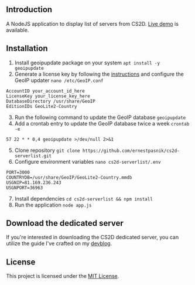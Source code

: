 ## Introduction
A NodeJS application to display list of servers from CS2D. [Live demo](https://cs2d-serverlist.erpa.cc/) is available.

## Installation
1. Install geoipupdate package on your system `apt install -y geoipupdate`
2. Generate a license key by following the [instructions](https://support.maxmind.com/hc/en-us/articles/4407111582235-Generate-a-License-Key) and configure the GeoIP updater `nano /etc/GeoIP.conf`
```
AccountID your_account_id_here
LicenseKey your_license_key_here
DatabaseDirectory /usr/share/GeoIP
EditionIDs GeoLite2-Country
```
3. Run the following command to update the GeoIP database `geoipupdate`
4. Add a crontab entry to update the GeoIP database twice a week `crontab -e`
```
57 22 * * 0,4 geoipupdate >/dev/null 2>&1
``` 
5. Clone repository `git clone https://github.com/ernestpasnik/cs2d-serverlist.git`
6. Configure environment variables `nano cs2d-serverlist/.env`
```env
PORT=3000
COUNTRYDB=/usr/share/GeoIP/GeoLite2-Country.mmdb
USGNIP=81.169.236.243
USGNPORT=36963
```
7. Install dependencies `cd cs2d-serverlist && npm install`
8. Run the application `node app.js`

## Download the dedicated server
If you're interested in downloading the CS2D dedicated server, you can utilize the guide I've crafted on my [devblog](https://erpa.cc/how-to-install-cs2d-server-on-ubuntu/).

## License
This project is licensed under the [MIT License](LICENSE).
